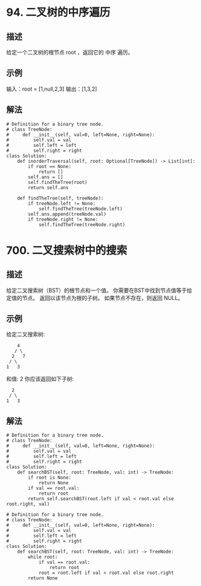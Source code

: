 # 94. 二叉树的中序遍历
## 描述
给定一个二叉树的根节点 root ，返回它的 中序 遍历。

## 示例
输入：root = [1,null,2,3]
输出：[1,3,2]

## 解法
```python3
# Definition for a binary tree node.
# class TreeNode:
#     def __init__(self, val=0, left=None, right=None):
#         self.val = val
#         self.left = left
#         self.right = right
class Solution:
    def inorderTraversal(self, root: Optional[TreeNode]) -> List[int]:
        if root == None:
            return []
        self.ans = []
        self.findTheTree(root)
        return self.ans

    def findTheTree(self, treeNode):
        if treeNode.left != None:
            self.findTheTree(treeNode.left)
        self.ans.append(treeNode.val)
        if treeNode.right != None:
            self.findTheTree(treeNode.right)
```

# 700. 二叉搜索树中的搜索
## 描述
给定二叉搜索树（BST）的根节点和一个值。 你需要在BST中找到节点值等于给定值的节点。 返回以该节点为根的子树。 如果节点不存在，则返回 NULL。

## 示例
给定二叉搜索树:

        4
       / \
      2   7
     / \
    1   3

和值: 2
你应该返回如下子树:

      2     
     / \   
    1   3

## 解法
```python3
# Definition for a binary tree node.
# class TreeNode:
#     def __init__(self, val=0, left=None, right=None):
#         self.val = val
#         self.left = left
#         self.right = right
class Solution:
    def searchBST(self, root: TreeNode, val: int) -> TreeNode:
        if root is None:
            return None
        if val == root.val:
            return root
        return self.searchBST(root.left if val < root.val else root.right, val)
```

```python3
# Definition for a binary tree node.
# class TreeNode:
#     def __init__(self, val=0, left=None, right=None):
#         self.val = val
#         self.left = left
#         self.right = right
class Solution:
    def searchBST(self, root: TreeNode, val: int) -> TreeNode:
        while root:
            if val == root.val:
                return root
            root = root.left if val < root.val else root.right
        return None
```